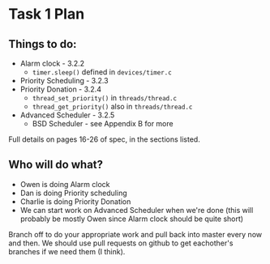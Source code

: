 Task 1 Plan
===========

Things to do:
-------------
* Alarm clock - 3.2.2
    * `timer.sleep()` defined in `devices/timer.c`
* Priority Scheduling - 3.2.3
* Priority Donation - 3.2.4
    * `thread_set_priority()` in `threads/thread.c`
    * `thread_get_priority()` also in `threads/thread.c`
* Advanced Scheduler - 3.2.5
    * BSD Scheduler - see Appendix B for more

Full details on pages 16-26 of spec, in the sections listed.

Who will do what?
-----------------
* Owen is doing Alarm clock
* Dan is doing Priority scheduling
* Charlie is doing Priority Donation
* We can start work on Advanced Scheduler when we're done (this will probably be mostly Owen since Alarm clock should be quite short)

Branch off to do your appropriate work and pull back into master every now and then. We should use pull requests on github to get eachother's branches if we need them (I think).
